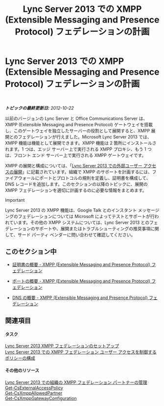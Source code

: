 ﻿---
title: Lync Server 2013 での XMPP (Extensible Messaging and Presence Protocol) フェデレーションの計画
TOCTitle: Lync Server 2013 での XMPP (Extensible Messaging and Presence Protocol) フェデレーションの計画
ms:assetid: 952b33e2-1f58-4831-9a39-1dfec2a316ad
ms:mtpsurl: https://technet.microsoft.com/ja-jp/library/JJ205107(v=OCS.15)
ms:contentKeyID: 48272921
ms.date: 05/19/2016
mtps_version: v=OCS.15
ms.translationtype: HT
---

# Lync Server 2013 での XMPP (Extensible Messaging and Presence Protocol) フェデレーションの計画

 

_**トピックの最終更新日:** 2012-10-22_

以前のバージョンの Lync Server と Office Communications Server は、XMPP (Extensible Messaging and Presence Protocol) ゲートウェイを搭載し、このゲートウェイを独立したサーバーの役割として展開すると、XMPP 展開とのフェデレーションが行えました。Microsoft Lync Server 2013 では、XMPP 機能は機能として展開できます。XMPP 機能は 2 箇所にインストールされます。1 つは、エッジ サーバー上で実行される XMPP プロキシ、もう 1 つは、フロント エンド サーバー上で実行される XMPP ゲートウェイです。

XMPP の展開と構成については、「[Lync Server 2013 での外部ユーザー アクセスの展開](lync-server-2013-deploying-external-user-access.md)」に記載されています。組織で XMPP のサポートを計画するには、ファイアウォールにポートとプロトコルの規則を定義し、証明書を構成して、DNS レコードを追加します。このセクションの以降のトピックに、展開の XMPP フェデレーションを適切に計画するのに必要な情報をまとめます。


> [!IMPORTANT]
> Lync Server 2013 の XMPP 機能は、Google Talk とのインスタント メッセージングのフェデレーションについては Microsoft によってテストとサポートが行われています。その他の XMPP システムについては、Lync Server 2013 とのフェデレーションのサポートや、展開またはトラブルシューティングの推奨事項に関して、サード パーティ ベンダーに問い合わせて確認してください。



## このセクション中

  - [証明書の概要 - XMPP (Extensible Messaging and Presence Protocol) フェデレーション](lync-server-2013-certificate-summary-extensible-messaging-and-presence-protocol-xmpp-federation.md)

  - [ポートの概要 - XMPP (Extensible Messaging and Presence Protocol) フェデレーション](lync-server-2013-port-summary-extensible-messaging-and-presence-protocol-xmpp-federation.md)

  - [DNS の概要 - XMPP (Extensible Messaging and Presence Protocol) フェデレーション](lync-server-2013-dns-summary-extensible-messaging-and-presence-protocol-xmpp-federation.md)

## 関連項目

#### タスク

[Lync Server 2013 XMPP フェデレーションのセットアップ](lync-server-2013-setting-up-xmpp-federation.md)  
[Lync Server 2013 での XMPP フェデレーション ユーザー アクセスを制御するポリシーの構成](lync-server-2013-configure-policies-to-control-xmpp-federated-user-access.md)  

#### その他のリソース

[Lync Server 2013 での組織の XMPP フェデレーション パートナーの管理](lync-server-2013-manage-xmpp-federated-partners-for-your-organization.md)  
[Get-CsExternalAccessPolicy](https://docs.microsoft.com/en-us/powershell/module/skype/Get-CsExternalAccessPolicy)  
[Get-CsXmppAllowedPartner](https://docs.microsoft.com/en-us/powershell/module/skype/Get-CsXmppAllowedPartner)  
[Get-CsXmppGatewayConfiguration](https://docs.microsoft.com/en-us/powershell/module/skype/Get-CsXmppGatewayConfiguration)

